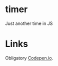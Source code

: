 # timer
Just another time in JS

# Links
Obligatory [Codepen.io](https://codepen.io/pratyush997/pen/PBjxjy).
